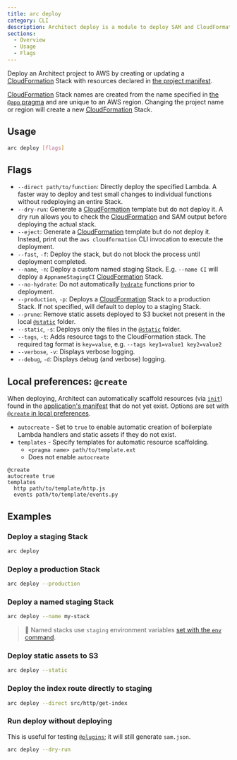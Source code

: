 ```yaml
---
title: arc deploy
category: CLI
description: Architect deploy is a module to deploy SAM and CloudFormation templates to an AWS account
sections:
  - Overview
  - Usage
  - Flags
---
```


Deploy an Architect project to AWS by creating or updating a [CloudFormation][cfn] Stack with resources declared in [the project manifest][manifest].

[CloudFormation][cfn] Stack names are created from the name specified in [the `@app` pragma][app] and are unique to an AWS region. Changing the project name or region will create a new [CloudFormation][cfn] Stack.

## Usage

```bash
arc deploy [flags]
```

## Flags

- `--direct path/to/function`: Directly deploy the specified Lambda. A faster way to deploy and test small changes to individual functions without redeploying an entire Stack.
- `--dry-run`: Generate a [CloudFormation][cfn] template but do not deploy it. A dry run allows you to check the [CloudFormation][cfn] and SAM output before deploying the actual stack.
- `--eject`: Generate a [CloudFormation][cfn] template but do not deploy it. Instead, print out the `aws cloudformation` CLI invocation to execute the deployment.
- `--fast`, `-f`: Deploy the stack, but do not block the process until deployment completed.
- `--name`, `-n`: Deploy a custom named staging Stack. E.g. `--name CI` will deploy a `AppnameStagingCI` [CloudFormation][cfn] Stack.
- `--no-hydrate`: Do not automatically [`hydrate`](hydrate) functions prior to deployment.
- `--production`, `-p`: Deploys a [CloudFormation][cfn] Stack to a production Stack. If not specified, will default to deploy to a staging Stack.
- `--prune`: Remove static assets deployed to S3 bucket not present in the local [`@static`][static] folder.
- `--static`, `-s`: Deploys only the files in the [`@static`][static] folder.
- `--tags`, `-t`: Adds resource tags to the CloudFormation stack. The required tag format is `key=value`, e.g. `--tags key1=value1 key2=value2`
- `--verbose`, `-v`: Displays verbose logging.
- `--debug`, `-d`: Displays debug (and verbose) logging.

## Local preferences: `@create`

When deploying, Architect can automatically scaffold resources (via [`init`](init)) found in the [application's manifest][manifest] that do not yet exist. Options are set with [`@create` in local preferences](../configuration/local-preferences#%40create).

- `autocreate` - Set to `true` to enable automatic creation of boilerplate Lambda handlers and static assets if they do not exist.
- `templates` - Specify templates for automatic resource scaffolding.
  - `<pragma name> path/to/template.ext`
  - Does not enable `autocreate`

```arc
@create
autocreate true
templates
  http path/to/template/http.js
  events path/to/template/events.py
```

## Examples

### Deploy a staging Stack

```bash
arc deploy
```

### Deploy a production Stack

```bash
arc deploy --production
```

### Deploy a named staging Stack

```bash
arc deploy --name my-stack
```

> 💁  Named stacks use `staging` environment variables [set with the `env` command](env).

### Deploy static assets to S3

```bash
arc deploy --static
```

### Deploy the index route directly to staging

```bash
arc deploy --direct src/http/get-index
```

### Run deploy without deploying

This is useful for testing [`@plugins`][plugins]; it will still generate `sam.json`.

```bash
arc deploy --dry-run
```

[cfn]: https://docs.aws.amazon.com/AWSCloudFormation/latest/UserGuide/Welcome.html
[manifest]: ../../get-started/project-manifest
[static]: ../project-manifest/static
[app]: ../project-manifest/app
[plugins]: ../project-manifest/plugins
